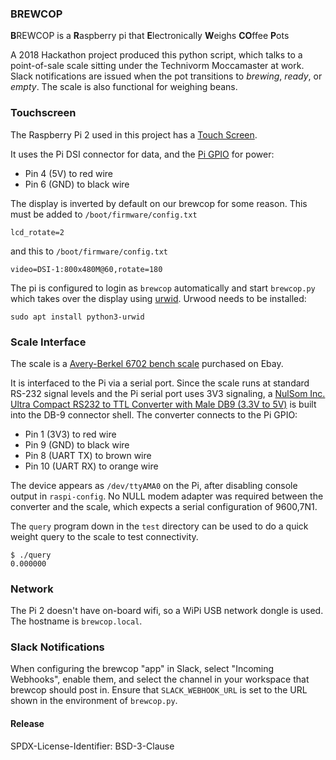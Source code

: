 ### BREWCOP

**B**REWCOP is a **R**aspberry pi that **E**lectronically **W**eighs **CO**ffee **P**ots

A 2018 Hackathon project produced this python script, which talks to a
point-of-sale scale sitting under the Technivorm Moccamaster at work.
Slack notifications are issued when the pot transitions to *brewing*, *ready*,
or *empty*.  The scale is also functional for weighing beans.

### Touchscreen

The Raspberry Pi 2 used in this project has a
[Touch Screen](https://www.raspberrypi.org/products/raspberry-pi-touch-display/).

It uses the Pi DSI connector for data, and the [Pi GPIO](https://pinout.xyz/)
for power:

* Pin 4 (5V) to red wire
* Pin 6 (GND) to black wire

The display is inverted by default on our brewcop for some reason.
This must be added to `/boot/firmware/config.txt`
```
lcd_rotate=2
```
and this to `/boot/firmware/config.txt`
```
video=DSI-1:800x480M@60,rotate=180
```

The pi is configured to login as `brewcop` automatically and start
`brewcop.py` which takes over the display using [urwid](https://urwid.org/).
Urwood needs to be installed:
```
sudo apt install python3-urwid
```

### Scale Interface

The scale is a
[Avery-Berkel 6702 bench scale](https://drive.google.com/file/d/1n3imd2Zp-DZ9iqJYqm4FAiBpAGmSxwYa)
purchased on Ebay.

It is interfaced to the Pi via a serial port.  Since the scale runs at
standard RS-232 signal levels and the Pi serial port uses 3V3 signaling,
a [NulSom Inc. Ultra Compact RS232 to TTL Converter with Male DB9 (3.3V to 5V)](https://www.amazon.com/NulSom-Inc-Ultra-Compact-Converter/dp/B00OPU2QJ4)
is built into the DB-9 connector shell.  The converter connects to the Pi GPIO:

* Pin 1 (3V3) to red wire
* Pin 9 (GND) to black wire
* Pin 8 (UART TX) to brown wire
* Pin 10 (UART RX) to orange wire

The device appears as `/dev/ttyAMA0` on the Pi, after disabling
console output in `raspi-config`.  No NULL modem adapter was
required between the converter and the scale, which expects a
serial configuration of 9600,7N1.

The `query` program down in the `test` directory can be used to do a
quick weight query to the scale to test connectivity.
```
$ ./query
0.000000
```

### Network

The Pi 2 doesn't have on-board wifi, so a WiPi USB network dongle is used.
The hostname is `brewcop.local`.

### Slack Notifications

When configuring the brewcop "app" in Slack, select "Incoming Webhooks",
enable them, and select the channel in your workspace that brewcop should
post in.  Ensure that `SLACK_WEBHOOK_URL` is set to the URL shown in the
environment of `brewcop.py`.

#### Release

SPDX-License-Identifier: BSD-3-Clause
